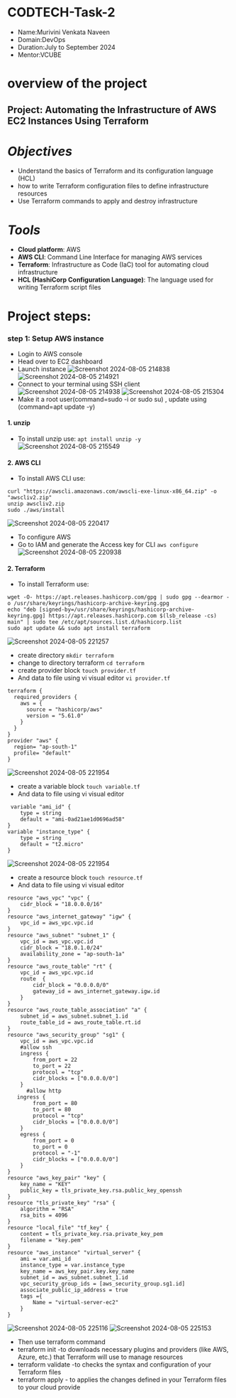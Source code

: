 
# CODTECH-Task-2
- Name:Murivini Venkata Naveen
- Domain:DevOps
- Duration:July to September 2024
- Mentor:VCUBE
# overview of the project
## Project: Automating the Infrastructure of AWS EC2 Instances Using Terraform
# *Objectives*
- Understand the basics of Terraform and its configuration language (HCL)
- how to write Terraform configuration files to define infrastructure resources
- Use Terraform commands to apply and destroy infrastructure
# *Tools*
- **Cloud platform**: AWS
- **AWS CLI**: Command Line Interface for managing AWS services
- **Terraform**: Infrastructure as Code (IaC) tool for automating cloud infrastructure
- **HCL (HashiCorp Configuration Language)**: The language used for writing Terraform script files
# Project steps:
### step 1: Setup AWS instance
- Login to AWS console
- Head over to EC2 dashboard
- Launch instance
![Screenshot 2024-08-05 214838](https://github.com/user-attachments/assets/6f3fc756-8d70-427d-8748-b33144381712)
![Screenshot 2024-08-05 214921](https://github.com/user-attachments/assets/e5b46542-6e41-4c2e-a45b-94bb621f7468)
- Connect to your terminal using SSH client ![Screenshot 2024-08-05 214938](https://github.com/user-attachments/assets/1959de4f-9933-422a-9224-8c7a7693c9fa)
![Screenshot 2024-08-05 215304](https://github.com/user-attachments/assets/13880028-dc4f-4348-8f77-bbde45b3d879)
- Make it a root user(command=sudo -i or sudo su) , update using (command=apt update -y)
#### 1. unzip
- To install unzip use:
  ```apt install unzip -y```
![Screenshot 2024-08-05 215549](https://github.com/user-attachments/assets/4351871b-3b62-4963-a26c-6f3321f819f6)
#### 2. AWS CLI
- To install AWS CLI use:
 ```
curl "https://awscli.amazonaws.com/awscli-exe-linux-x86_64.zip" -o "awscliv2.zip"
unzip awscliv2.zip
sudo ./aws/install
```
![Screenshot 2024-08-05 220417](https://github.com/user-attachments/assets/42a6e16c-a2f4-4941-8afa-1563a0ace666)
- To configure AWS
- Go to IAM and generate the Access key for CLI
```aws configure```
![Screenshot 2024-08-05 220938](https://github.com/user-attachments/assets/7ad9ba85-8898-4090-82d3-5883b0e51ccf)
#### 2. Terraform
- To install Terraform use:
```
wget -O- https://apt.releases.hashicorp.com/gpg | sudo gpg --dearmor -o /usr/share/keyrings/hashicorp-archive-keyring.gpg
echo "deb [signed-by=/usr/share/keyrings/hashicorp-archive-keyring.gpg] https://apt.releases.hashicorp.com $(lsb_release -cs) main" | sudo tee /etc/apt/sources.list.d/hashicorp.list
sudo apt update && sudo apt install terraform
```
![Screenshot 2024-08-05 221257](https://github.com/user-attachments/assets/a4b67e81-18b5-4ecf-b766-634c5738f9d9)
- create directory
```mkdir terraform```
- change to directory terraform
```cd terraform```
- create provider block
```touch provider.tf```
- And data to file using vi visual editor
```vi provider.tf```
```
terraform {
  required_providers {
    aws = {
      source = "hashicorp/aws"
      version = "5.61.0"
    }
  }
}
provider "aws" {
  region= "ap-south-1"
  profile= "default"
}
```
![Screenshot 2024-08-05 221954](https://github.com/user-attachments/assets/f766e896-fd84-4596-9703-f83c067486d9)
- create a variable block
```touch variable.tf```
- And data to file using vi visual editor
```
 variable "ami_id" {
    type = string
    default = "ami-0ad21ae1d0696ad58"
}
variable "instance_type" {
    type = string
    default = "t2.micro"
}
```
![Screenshot 2024-08-05 221954](https://github.com/user-attachments/assets/791cf15a-b942-4ca5-aa6c-eaf75ee1006a)
- create a resource block
```touch resource.tf```
- And data to file using vi visual editor
```
resource "aws_vpc" "vpc" {
    cidr_block = "18.0.0.0/16"
}
resource "aws_internet_gateway" "igw" {
    vpc_id = aws_vpc.vpc.id
}
resource "aws_subnet" "subnet_1" {
    vpc_id = aws_vpc.vpc.id
    cidr_block = "18.0.1.0/24"
    availability_zone = "ap-south-1a"
}
resource "aws_route_table" "rt" {
    vpc_id = aws_vpc.vpc.id
    route  {
        cidr_block = "0.0.0.0/0"
        gateway_id = aws_internet_gateway.igw.id
    }
}
resource "aws_route_table_association" "a" {
    subnet_id = aws_subnet.subnet_1.id
    route_table_id = aws_route_table.rt.id
}
resource "aws_security_group" "sg1" {
    vpc_id = aws_vpc.vpc.id
    #allow ssh
    ingress {
        from_port = 22
        to_port = 22
        protocol = "tcp"
        cidr_blocks = ["0.0.0.0/0"]
    }
      #allow http
   ingress {
        from_port = 80
        to_port = 80
        protocol = "tcp"
        cidr_blocks = ["0.0.0.0/0"]
    }
    egress {
        from_port = 0
        to_port = 0
        protocol = "-1"
        cidr_blocks = ["0.0.0.0/0"]
    }
}
resource "aws_key_pair" "key" {
    key_name = "KEY"
    public_key = tls_private_key.rsa.public_key_openssh
}
resource "tls_private_key" "rsa" {
    algorithm = "RSA"
    rsa_bits = 4096
}
resource "local_file" "tf_key" {
    content = tls_private_key.rsa.private_key_pem
    filename = "key.pem"
}
resource "aws_instance" "virtual_server" {
    ami = var.ami_id
    instance_type = var.instance_type
    key_name = aws_key_pair.key.key_name
    subnet_id = aws_subnet.subnet_1.id
    vpc_security_group_ids = [aws_security_group.sg1.id]
    associate_public_ip_address = true
    tags ={
        Name = "virtual-server-ec2"
    }
}
```
![Screenshot 2024-08-05 225116](https://github.com/user-attachments/assets/aa50148a-1c32-46ae-a881-a2ac09675ef8)
![Screenshot 2024-08-05 225153](https://github.com/user-attachments/assets/238b5c11-7c9f-47cf-96b1-f2fb4c2c334e)
- Then use terraform command
- terraform init -to downloads necessary plugins and providers (like AWS, Azure, etc.) that Terraform will use to manage resources
- terraform validate -to checks the syntax and configuration of your Terraform files
- terraform apply - to applies the changes defined in your Terraform files to your cloud provide
